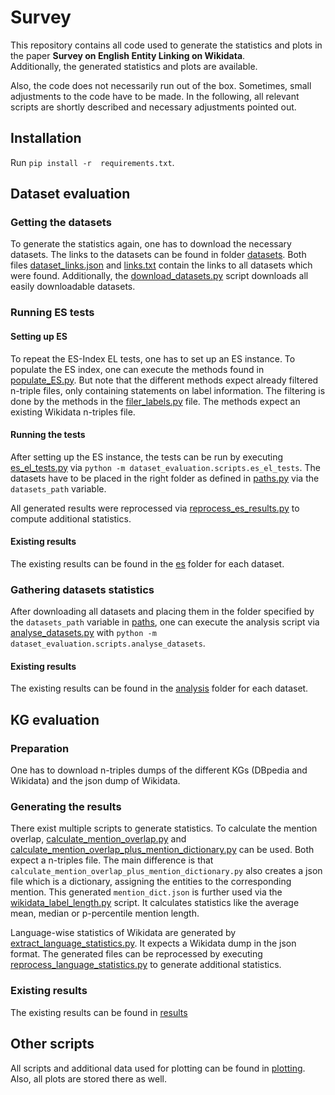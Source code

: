 # Survey

This repository contains all code used to generate the statistics and plots in the paper 
**Survey on English Entity Linking on Wikidata**. \
Additionally, the generated statistics and plots are available. 


Also, the code does not necessarily run out of the box. Sometimes, small adjustments to the code have to be made.
In the following, all relevant scripts are shortly described and necessary adjustments pointed out.

## Installation

Run `pip install -r  requirements.txt`.

## Dataset evaluation

### Getting the datasets
To generate the statistics again, one has to download the necessary datasets. 
The links to the datasets can be found in folder [datasets](datasets). 
Both files [dataset_links.json](datasets/dataset_links.json) and [links.txt](datasets/links.txt)
contain the links to all datasets which were found. 
Additionally, the [download_datasets.py](datasets/download_datasets.py) script downloads all easily downloadable datasets.  

### Running ES tests

#### Setting up ES
To repeat the ES-Index EL tests, one has to set up an ES instance. 
To populate the ES index, one can execute the methods found in [populate_ES.py](utilities/populate_ES.py).
But note that the different methods expect already filtered n-triple files, only containing statements on label information.
The filtering is done by the methods in the [filer_labels.py](utilities/filter_labels.py) file. 
The methods expect an existing Wikidata n-triples file.

#### Running the tests
After setting up the ES instance, the tests can be run by executing [es_el_tests.py](dataset_evaluation/scripts/es_el_tests.py)
via `python -m dataset_evaluation.scripts.es_el_tests`.
The datasets have to be placed in the right folder as defined in [paths.py](dataset_evaluation/scripts/paths.py) via the 
`datasets_path` variable.

All generated results were reprocessed via [reprocess_es_results.py](dataset_evaluation/scripts/reprocess_es_results.py)
to compute additional statistics.

#### Existing results

The existing results can be found in the [es](dataset_evaluation/results/es) folder for each dataset.

### Gathering datasets statistics 

After downloading all datasets and placing them in the folder specified by the 
`datasets_path` variable in [paths](dataset_evaluation/scripts/paths.py), one can execute the analysis script via
[analyse_datasets.py](dataset_evaluation/scripts/analyse_datasets.py) with `python -m dataset_evaluation.scripts.analyse_datasets`.

#### Existing results

The existing results can be found in the [analysis](dataset_evaluation/results/analysis) folder for each dataset.


## KG evaluation

### Preparation

One has to download n-triples dumps of the different KGs (DBpedia and Wikidata) and the json dump of Wikidata.

### Generating the results

There exist multiple scripts to generate statistics. To calculate the mention overlap, [calculate_mention_overlap.py](kg_evaluation/scripts/calculate_mention_overlap.py) 
and [calculate_mention_overlap_plus_mention_dictionary.py](kg_evaluation/scripts/calculate_mention_overlap_plus_mention_dictionary.py) can be used. 
Both expect a n-triples file. The main difference is that `calculate_mention_overlap_plus_mention_dictionary.py` also creates a json file which
is a dictionary, assigning the entities to the corresponding mention. This generated `mention_dict.json` is further used via the 
[wikidata_label_length.py](kg_evaluation/scripts/wikidata_label_length.py) script. It calculates statistics like the average 
mean, median or p-percentile mention length.

Language-wise statistics of Wikidata are generated by [extract_language_statistics.py](kg_evaluation/scripts/extract_language_statistics.py). 
It expects a Wikidata dump in the json format.
The generated files can be reprocessed by executing  [reprocess_language_statistics.py](kg_evaluation/scripts/reprocess_language_statistics.py)
 to generate additional statistics.

### Existing results

The existing results can be found in [results](kg_evaluation/results)

## Other scripts

All scripts and additional data used for plotting can be found in [plotting](plotting). 
Also, all plots are stored there as well.